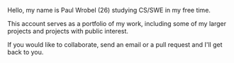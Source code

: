 Hello, my name is Paul Wrobel (26) studying CS/SWE in my free time.

This account serves as a portfolio of my work, including some of my larger projects and projects with public interest.

If you would like to collaborate, send an email or a pull request and I'll get back to you.
